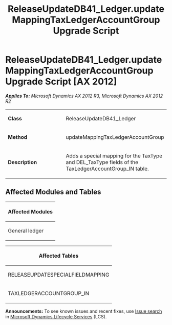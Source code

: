 ﻿---
title: ReleaseUpdateDB41_Ledger.updateMappingTaxLedgerAccountGroup Upgrade Script
TOCTitle: ReleaseUpdateDB41_Ledger.updateMappingTaxLedgerAccountGroup Upgrade Script
ms:assetid: 7e3e69d2-e10d-f07c-2d71-ca55a84c37aa
ms:mtpsurl: https://msdn.microsoft.com/en-us/library/JJ685847(v=AX.60)
ms:contentKeyID: 49709301
ms.date: 05/18/2015
mtps_version: v=AX.60
---

# ReleaseUpdateDB41\_Ledger.updateMappingTaxLedgerAccountGroup Upgrade Script [AX 2012]


_**Applies To:** Microsoft Dynamics AX 2012 R3, Microsoft Dynamics AX 2012 R2_

<table>
<colgroup>
<col style="width: 50%" />
<col style="width: 50%" />
</colgroup>
<tbody>
<tr class="odd">
<td><p><strong>Class</strong></p></td>
<td><p>ReleaseUpdateDB41_Ledger</p></td>
</tr>
<tr class="even">
<td><p><strong>Method</strong></p></td>
<td><p>updateMappingTaxLedgerAccountGroup</p></td>
</tr>
<tr class="odd">
<td><p><strong>Description</strong></p></td>
<td><p>Adds a special mapping for the TaxType and DEL_TaxType fields of the TaxLedgerAccountGroup_IN table.</p></td>
</tr>
</tbody>
</table>


## Affected Modules and Tables

<table>
<colgroup>
<col style="width: 100%" />
</colgroup>
<thead>
<tr class="header">
<th><p>Affected Modules</p></th>
</tr>
</thead>
<tbody>
<tr class="odd">
<td><p>General ledger</p></td>
</tr>
</tbody>
</table>


<table>
<colgroup>
<col style="width: 100%" />
</colgroup>
<thead>
<tr class="header">
<th><p>Affected Tables</p></th>
</tr>
</thead>
<tbody>
<tr class="odd">
<td><p>RELEASEUPDATESPECIALFIELDMAPPING</p></td>
</tr>
<tr class="even">
<td><p>TAXLEDGERACCOUNTGROUP_IN</p></td>
</tr>
</tbody>
</table>

  
**Announcements:** To see known issues and recent fixes, use [Issue search](http://go.microsoft.com/fwlink/?linkid=389258) in [Microsoft Dynamics Lifecycle Services](http://go.microsoft.com/fwlink/?linkid=306505) (LCS).

